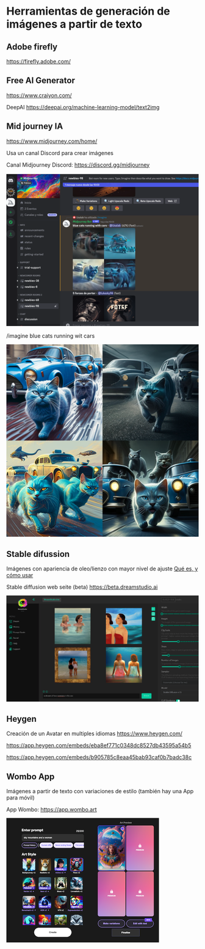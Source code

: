 

# Herramientas de generación de imágenes a partir de texto

## Adobe firefly 

https://firefly.adobe.com/


## Free AI Generator 

https://www.craiyon.com/

DeepAI 
https://deepai.org/machine-learning-model/text2img


## Mid journey IA 

https://www.midjourney.com/home/


Usa un canal Discord para crear imágenes

Canal Midjourney Discord: https://discord.gg/midjourney 

![dicordMidjourney](https://github.com/mgea/interart/blob/master/experiment_IA/discord_midjourney.png)


/imagine blue cats running wit cars 

![blue cats](https://github.com/mgea/interart/blob/master/experiment_IA/Usalab_blue_cats_runing_with_cars_fd1ef655-2fae-464a-ac5c-8d7825331639.png)



## Stable difussion 

Imágenes con apariencia de oleo/lienzo con mayor nivel de ajuste [Qué es, y cómo usar](https://www.xataka.com/basics/stable-diffusion-que-como-usarlo-para-crear-imagenes-inteligencia-artificial)


Stable diffusion web seite (beta) https://beta.dreamstudio.ai

![women](https://github.com/mgea/interart/blob/master/experiment_IA/stable_diffusion.png)



## Heygen

Creación de un Avatar en multiples idiomas
https://www.heygen.com/


https://app.heygen.com/embeds/eba8ef771c0348dc8527db43595a54b5

https://app.heygen.com/embeds/b905785c8eaa45bab93caf0b7badc38c
## Wombo App 

Imágenes a partir de texto con variaciones de estilo (también hay una App para móvil) 


App Wombo: https://app.wombo.art

![wombo](https://github.com/mgea/interart/blob/master/experiment_IA/wombo.png)


